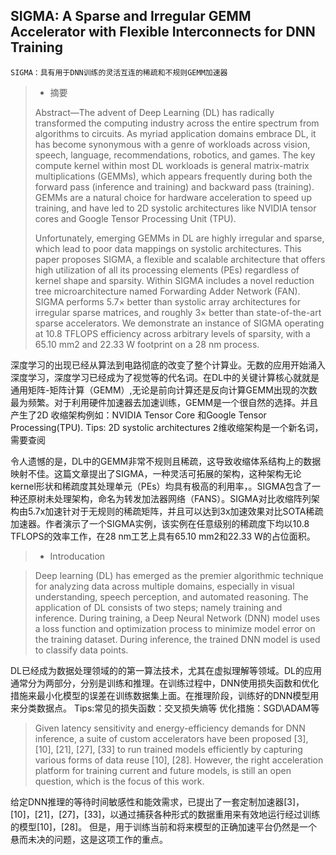 ## SIGMA: A Sparse and Irregular GEMM Accelerator with Flexible Interconnects for DNN Training
    SIGMA：具有用于DNN训练的灵活互连的稀疏和不规则GEMM加速器

> * 摘要
> 
> Abstract—The advent of Deep Learning (DL) has radically transformed the computing industry across the entire spectrum from algorithms to circuits. As myriad application domains embrace DL, it has become synonymous with a genre of workloads across vision, speech, language, recommendations, robotics, and games. The key compute kernel within most DL workloads is general matrix-matrix multiplications (GEMMs), which appears frequently during both the forward pass (inference and training) and backward pass (training). GEMMs are a natural choice for hardware acceleration to speed up training, and have led to 2D systolic architectures like NVIDIA tensor cores and Google Tensor Processing Unit (TPU).
> 
>    Unfortunately, emerging GEMMs in DL are highly irregular and sparse, which lead to poor data mappings on systolic architectures. This paper proposes SIGMA, a flexible and scalable architecture that offers high utilization of all its processing elements (PEs) regardless of kernel shape and sparsity. Within SIGMA includes a novel reduction tree microarchitecture named Forwarding Adder Network (FAN). SIGMA performs 5.7× better than systolic array architectures for irregular sparse matrices, and roughly 3× better than state-of-the-art sparse accelerators. We demonstrate an instance of SIGMA operating at 10.8 TFLOPS efficiency across arbitrary levels of sparsity, with a 65.10 mm2 and 22.33 W footprint on a 28 nm process.

深度学习的出现已经从算法到电路彻底的改变了整个计算业。无数的应用开始涌入深度学习，深度学习已经成为了视觉等的代名词。在DL中的关键计算核心就就是通用矩阵-矩阵计算（GEMM）,无论是前向计算还是反向计算GEMM出现的次数最为频繁。对于利用硬件加速器去加速训练，GEMM是一个很自然的选择。并且产生了2D 收缩架构例如：NVIDIA Tensor Core 和Google Tensor Processing(TPU).
Tips: 2D systolic architectures 2维收缩架构是一个新名词，需要查阅

令人遗憾的是，DL中的GEMM非常不规则且稀疏，这导致收缩体系结构上的数据映射不佳。这篇文章提出了SIGMA，一种灵活可拓展的架构，这种架构无论kernel形状和稀疏度其处理单元（PEs）均具有极高的利用率，。SIGMA包含了一种还原树未处理架构，命名为转发加法器网络（FANS）。SIGMA对比收缩阵列架构由5.7x加速针对于无规则的稀疏矩阵，并且可以达到3x加速效果对比SOTA稀疏加速器。作者演示了一个SIGMA实例，该实例在任意级别的稀疏度下均以10.8 TFLOPS的效率工作，在28 nm工艺上具有65.10 mm2和22.33 W的占位面积。

>* Introducation

> Deep learning (DL) has emerged as the premier algorithmic technique for analyzing data across multiple domains, especially in visual understanding, speech perception, and automated reasoning. The application of DL consists of two steps; namely training and inference. During training, a Deep Neural Network (DNN) model uses a loss function and optimization process to minimize model error on the training dataset. During inference, the trained DNN model is used to
classify data points.

DL已经成为数据处理领域的的第一算法技术，尤其在虚拟理解等领域。DL的应用通常分为两部分，分别是训练和推理。在训练过程中，DNN使用损失函数和优化措施来最小化模型的误差在训练数据集上面。在推理阶段，训练好的DNN模型用来分类数据点。
Tips:常见的损失函数：交叉损失熵等 优化措施：SGD\ADAM等 

>Given latency sensitivity and energy-efficiency demands for DNN inference, a suite of custom accelerators have been proposed [3], [10], [21], [27], [33] to run trained models efficiently by capturing various forms of data reuse [10], [28]. However, the right acceleration platform for training current and future models, is still an open question, which is the focus of this work.

给定DNN推理的等待时间敏感性和能效需求，已提出了一套定制加速器[3]，[10]，[21]，[27]，[33]，以通过捕获各种形式的数据重用来有效地运行经过训练的模型[10]，[28]。 但是，用于训练当前和将来模型的正确加速平台仍然是一个悬而未决的问题，这是这项工作的重点。
